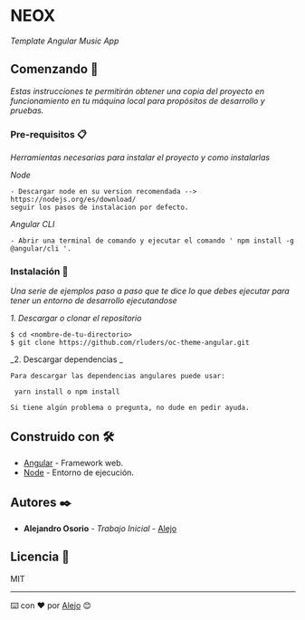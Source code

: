 # NEOX 

_Template Angular Music App_

## Comenzando 🚀

_Estas instrucciones te permitirán obtener una copia del proyecto en funcionamiento en tu máquina local para propósitos de desarrollo y pruebas._



### Pre-requisitos 📋

_Herramientas necesarias para instalar el proyecto y como instalarlas_

_Node_

```
- Descargar node en su version recomendada --> https://nodejs.org/es/download/
seguir los pasos de instalacion por defecto.
```
_Angular CLI_

```
- Abrir una terminal de comando y ejecutar el comando ' npm install -g @angular/cli '.
```

### Instalación 🔧

_Una serie de ejemplos paso a paso que te dice lo que debes ejecutar para tener un entorno de desarrollo ejecutandose_

_1. Descargar o clonar el repositorio_

```
$ cd <nombre-de-tu-directorio>
$ git clone https://github.com/rluders/oc-theme-angular.git
```

_2. Descargar dependencias _

```
Para descargar las dependencias angulares puede usar:

 yarn install o npm install

Si tiene algún problema o pregunta, no dude en pedir ayuda.
```

## Construido con 🛠️

* [Angular](https://angular.io/cli) - Framework web.
* [Node](https://nodejs.org/es/) - Entorno de ejecución.


## Autores ✒️

* **Alejandro Osorio** - *Trabajo Inicial* - [Alejo](https://github.com/Alejooc) 

## Licencia 📄

MIT

---
⌨️ con ❤️ por [Alejo](https://github.com/Alejooc) 😊